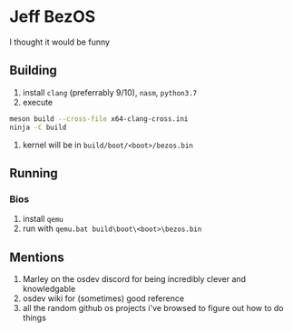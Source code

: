 # Jeff BezOS
I thought it would be funny

## Building
1. install `clang` (preferrably 9/10), `nasm`, `python3.7`
2. execute
```sh
meson build --cross-file x64-clang-cross.ini
ninja -C build
```
1. kernel will be in `build/boot/<boot>/bezos.bin`

## Running

### Bios
1. install `qemu`
2. run with `qemu.bat build\boot\<boot>\bezos.bin`

## Mentions
1. Marley on the osdev discord for being incredibly clever and knowledgable
2. osdev wiki for (sometimes) good reference
3. all the random github os projects i've browsed to figure out how to do things
